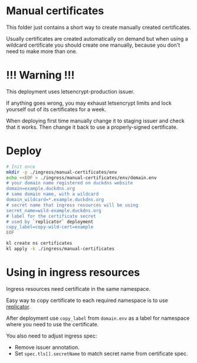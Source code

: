 
# Manual certificates

This folder just contains a short way to create manually created certificates.

Usually certificates are created automatically on demand
but when using a wildcard certificate you should create one manually,
because you don't need to make more than one.

# !!! Warning !!!

This deployment uses letsencrypt-production issuer.

If anything goes wrong, you may exhaust letsencrypt limits
and lock yourself out of its certificates for a week.

When deploying first time manually change it to staging issuer and check that it works.
Then change it back to use a properly-signed certificate.

# Deploy

```bash
# Init once
mkdir -p ./ingress/manual-certificates/env
echo <<EOF > ./ingress/manual-certificates/env/domain.env
# your domain name registered on duckdns website
domain=example.duckdns.org
# same domain name, with a wildcard
domain_wildcard=*.example.duckdns.org
# secret name that ingress resources will be using
secret_name=wild-example.duckdns.org
# label for the certificate secret
# used by `replicator` deployment
copy_label=copy-wild-cert=example
EOF

kl create ns certificates
kl apply -k ./ingress/manual-certificates
```

# Using in ingress resources

Ingress resources need certificate in the same namespace.

Easy way to copy certificate to each required namespace is to use [replicator](../replicator/).

After deployment use `copy_label` from `domain.env`
as a label for namespace where you need to use the certificate.

You also need to adjust ingress spec:
- Remove issuer annotation.
- Set `spec.tls[].secretName` to match secret name from certificate spec.

